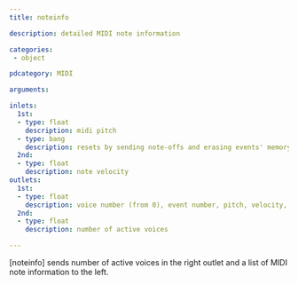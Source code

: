 ```yaml
---
title: noteinfo

description: detailed MIDI note information

categories:
 - object

pdcategory: MIDI

arguments:

inlets:
  1st:
  - type: float
    description: midi pitch
  - type: bang
    description: resets by sending note-offs and erasing events' memory
  2nd:
  - type: float
    description: note velocity
outlets:
  1st:
  - type: float
    description: voice number (from 0), event number, pitch, velocity, duration (delta time for note on and duration for note off)
  2nd:
  - type: float
    description: number of active voices

---
```


[noteinfo] sends number of active voices in the right outlet and a list of MIDI note information to the left.
